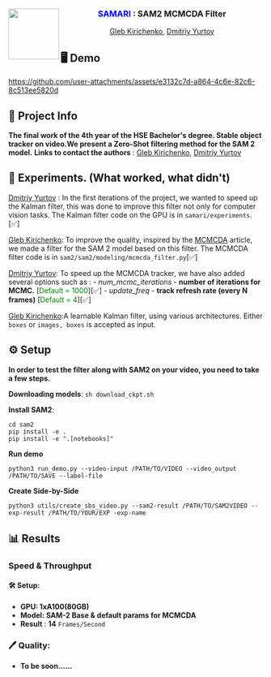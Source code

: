 <div align="center">
<img align="left" width="100" height="100" src="./assets/samari_logo.png" alt="">

### <span style="color: blue;">SAMARI</span> : SAM2 MCMCDA Filter
[Gleb Kirichenko](https://github.com/nvrxq), [Dmitriy Yurtov](https://github.com/Karniton) 
</div>


## 🖥 Demo

https://github.com/user-attachments/assets/e3132c7d-a864-4c6e-82c6-8c513ee5820d


## 📌 Project Info
**The final work of the 4th year of the HSE Bachelor's degree. Stable object tracker on video.We present a Zero-Shot filtering method for the SAM 2 model.** 
**Links to contact the authors** : [Gleb Kirichenko](t.me/nvrxq), [Dmitriy Yurtov](t.me/dima11628)
##  🔎 Experiments. (What worked, what didn't)
[Dmitriy Yurtov](t.me/dima11628) : In the first iterations of the project, we wanted to speed up the Kalman filter, this was done to improve this filter not only for computer vision tasks. The Kalman filter code on the GPU is in `samari/experiments`. [✅]

[Gleb Kirichenko](t.me/nvrxq): To improve the quality, inspired by the [MCMCDA](https://engineering.ucmerced.edu/sites/engineering.ucmerced.edu/files/page/documents/2008techreport-oh.pdf) article, we made a filter for the SAM 2 model based on this filter. The MCMCDA filter code is in `sam2/sam2/modeling/mcmcda_filter.py`[✅]

[Dmitriy Yurtov](t.me/dima11628): To speed up the MCMCDA tracker, we have also added several options such as :
    - *num_mcmc_iterations* - **number of iterations for MCMC.**   [<span style="color: green;">Default = 1000</span>][✅]
    - *update_freq* - **track refresh rate (every N frames)** [<span style="color: green;">Default = 4</span>][✅]

[Gleb Kirichenko](t.me/nvrxq):A learnable Kalman filter, using various architectures. Either `boxes` or `images, boxes` is accepted as input.
##  ⚙️ Setup
**In order to test the filter along with SAM2 on your video, you need to take a few steps.**

**Downloading models**:
    `sh download_ckpt.sh`

**Install SAM2**:
```
cd sam2
pip install -e .
pip install -e ".[notebooks]"
```
**Run demo**
```
python3 run_demo.py --video-input /PATH/TO/VIDEO --video_output /PATH/TO/SAVE --label-file
```
**Create Side-by-Side**
```
python3 utils/create_sbs_video.py --sam2-result /PATH/TO/SAM2VIDEO --exp-result /PATH/TO/YOUR/EXP -exp-name
```
##  📊 Results

### Speed & Throughput
#### 🛠 Setup:
- **GPU: 1xA100(80GB)** 
- **Model: SAM-2 Base & default params for MCMCDA**
- **Result** : **14** `Frames/Second`
### 🖊 Quality:
- **To be soon......**
